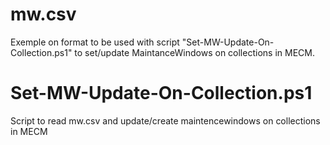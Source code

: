 # mw.csv
Exemple on format to be used with script "Set-MW-Update-On-Collection.ps1" to set/update MaintanceWindows on collections in MECM.
# Set-MW-Update-On-Collection.ps1
Script to read mw.csv and update/create maintencewindows on collections in MECM
